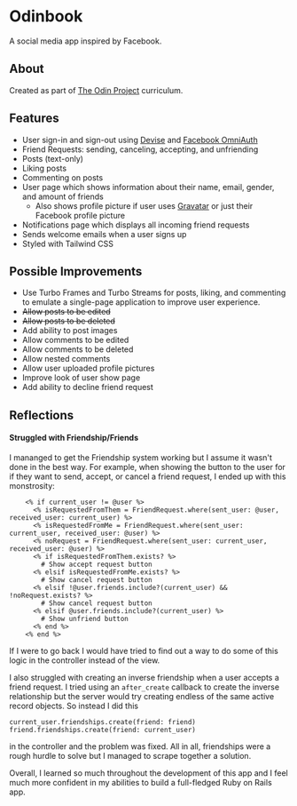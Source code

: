 # Odinbook

A social media app inspired by Facebook.

## About

Created as part of [The Odin Project](https://www.theodinproject.com) curriculum.

## Features

- User sign-in and sign-out using [Devise](https://github.com/heartcombo/devise) and [Facebook OmniAuth](https://github.com/simi/omniauth-facebook)
- Friend Requests: sending, canceling, accepting, and unfriending
- Posts (text-only)
- Liking posts
- Commenting on posts
- User page which shows information about their name, email, gender, and amount of friends
  - Also shows profile picture if user uses [Gravatar](https://en.gravatar.com/) or just their Facebook profile picture
- Notifications page which displays all incoming friend requests
- Sends welcome emails when a user signs up
- Styled with Tailwind CSS

## Possible Improvements

- Use Turbo Frames and Turbo Streams for posts, liking, and commenting to emulate a single-page application to improve user experience.
- ~~Allow posts to be edited~~
- ~~Allow posts to be deleted~~
- Add ability to post images
- Allow comments to be edited
- Allow comments to be deleted
- Allow nested comments
- Allow user uploaded profile pictures
- Improve look of user show page
- Add ability to decline friend request

## Reflections

#### Struggled with Friendship/Friends

I mananged to get the Friendship system working but I assume it wasn't done in the best way. For example, when showing the button to the user for if they want to send, accept, or cancel a friend request, I ended up with this monstrosity:

```
    <% if current_user != @user %>
      <% isRequestedFromThem = FriendRequest.where(sent_user: @user, received_user: current_user) %>
      <% isRequestedFromMe = FriendRequest.where(sent_user: current_user, received_user: @user) %>
      <% noRequest = FriendRequest.where(sent_user: current_user, received_user: @user) %>
      <% if isRequestedFromThem.exists? %>
        # Show accept request button
      <% elsif isRequestedFromMe.exists? %>
        # Show cancel request button
      <% elsif !@user.friends.include?(current_user) && !noRequest.exists? %>
        # Show cancel request button
      <% elsif @user.friends.include?(current_user) %>
        # Show unfriend button
      <% end %>
    <% end %>
```

If I were to go back I would have tried to find out a way to do some of this logic in the controller instead of the view.

I also struggled with creating an inverse friendship when a user accepts a friend request. I tried using an `after_create` callback to create the inverse relationship but the server would try creating endless of the same active record objects. So instead I did this

```
current_user.friendships.create(friend: friend)
friend.friendships.create(friend: current_user)
```

in the controller and the problem was fixed. All in all, friendships were a rough hurdle to solve but I managed to scrape together a solution.

Overall, I learned so much throughout the development of this app and I feel much more confident in my abilities to build a full-fledged Ruby on Rails app.
